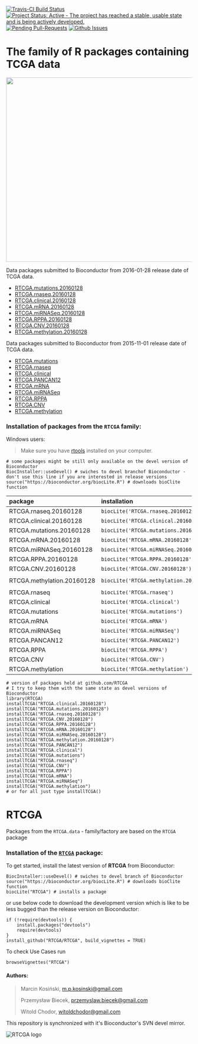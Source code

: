 [![Travis-CI Build Status](https://travis-ci.org/RTCGA/RTCGA.svg?branch=master)](https://travis-ci.org/RTCGA/RTCGA)
[![Project Status: Active - The project has reached a stable, usable state and is being actively developed.](http://www.repostatus.org/badges/latest/active.svg)](http://www.repostatus.org/#active)[![Pending Pull-Requests](http://githubbadges.herokuapp.com/RTCGA/RTCGA/pulls.svg?style=flat)](https://github.com/RTCGA/RTCGA/pulls)
[![Github Issues](http://githubbadges.herokuapp.com/RTCGA/RTCGA/issues.svg)](https://github.com/RTCGA/RTCGA/issues)

# The family of R packages containing TCGA data


<img src="https://raw.githubusercontent.com/RTCGA/RTCGA/master/RTCGA_workflow.png" height="500" width="800">

Data packages submitted to Bioconductor from 2016-01-28 release date of TCGA data.

- [RTCGA.mutations.20160128](http://bioconductor.org/packages/RTCGA.mutations.20160128/)
- [RTCGA.rnaseq.20160128](http://bioconductor.org/packages/RTCGA.rnaseq.20160128/)
- [RTCGA.clinical.20160128](http://bioconductor.org/packages/RTCGA.clinical.20160128/)
- [RTCGA.mRNA.20160128](http://bioconductor.org/packages/RTCGA.mRNA.20160128/)
- [RTCGA.miRNASeq.20160128](http://bioconductor.org/packages/RTCGA.miRNASeq.20160128/)
- [RTCGA.RPPA.20160128](http://bioconductor.org/packages/RTCGA.RPPA.20160128/)
- [RTCGA.CNV.20160128](http://bioconductor.org/packages/RTCGA.CNV.20160128/)
- [RTCGA.methylation.20160128](http://bioconductor.org/packages/RTCGA.methylation.20160128/)



Data packages submitted to Bioconductor from 2015-11-01 release date of TCGA data.

- [RTCGA.mutations](http://bioconductor.org/packages/RTCGA.mutations/)
- [RTCGA.rnaseq](http://bioconductor.org/packages/RTCGA.rnaseq/)
- [RTCGA.clinical](http://bioconductor.org/packages/RTCGA.clinical/)
- [RTCGA.PANCAN12](http://bioconductor.org/packages/RTCGA.PANCAN12/)
- [RTCGA.mRNA](http://bioconductor.org/packages/RTCGA.mRNA/)
- [RTCGA.miRNASeq](http://bioconductor.org/packages/RTCGA.miRNASeq/)
- [RTCGA.RPPA](http://bioconductor.org/packages/RTCGA.RPPA/)
- [RTCGA.CNV](http://bioconductor.org/packages/RTCGA.CNV/)
- [RTCGA.methylation](http://bioconductor.org/packages/RTCGA.methylation/)


### Installation of packages from the `RTCGA` family: 

Windows users:
> Make sure you have [rtools](http://cran.r-project.org/bin/windows/Rtools/) installed on your computer.

```{R}
# some packages might be still only available on the devel version of Bioconductor
BiocInstaller::useDevel() # swiches to devel branchof Bioconductor - don't use this line if you are interested in release versions
source("https://bioconductor.org/biocLite.R") # downloads bioClite function
```

|package                    |installation                             |help                    |releaseDate  |
|:--------------------------|:----------------------------------------|:-----------------------|:------------|
|RTCGA.rnaseq.20160128      |`biocLite('RTCGA.rnaseq.20160128')`      |`?rnaseq.20160128`      |`2016-01-28` |
|RTCGA.clinical.20160128    |`biocLite('RTCGA.clinical.20160128')`    |`?clinical.20160128`    |`2016-01-28` |
|RTCGA.mutations.20160128   |`biocLite('RTCGA.mutations.20160128')`   |`?mutations.20160128`   |`2016-01-28` |
|RTCGA.mRNA.20160128        |`biocLite('RTCGA.mRNA.20160128')`        |`?mRNA.20160128`        |`2016-01-28` |
|RTCGA.miRNASeq.20160128    |`biocLite('RTCGA.miRNASeq.20160128')`    |`?miRNASeq.20160128`    |`2016-01-28` |
|RTCGA.RPPA.20160128        |`biocLite('RTCGA.RPPA.20160128')`        |`?RPPA.20160128`        |`2016-01-28` |
|RTCGA.CNV.20160128         |`biocLite('RTCGA.CNV.20160128')`         |`?CNV.20160128`         |`2016-01-28` |
|RTCGA.methylation.20160128 |`biocLite('RTCGA.methylation.20160128')` |`?methylation.20160128` |`2016-01-28` |
|RTCGA.rnaseq               |`biocLite('RTCGA.rnaseq')`               |`?rnaseq`               |`2015-11-01` |
|RTCGA.clinical             |`biocLite('RTCGA.clinical')`             |`?clinical`             |`2015-11-01` |
|RTCGA.mutations            |`biocLite('RTCGA.mutations')`            |`?mutations`            |`2015-11-01` |
|RTCGA.mRNA                 |`biocLite('RTCGA.mRNA')`                 |`?mRNA`                 |`2015-11-01` |
|RTCGA.miRNASeq             |`biocLite('RTCGA.miRNASeq')`             |`?miRNASeq`             |`2015-11-01` |
|RTCGA.PANCAN12             |`biocLite('RTCGA.PANCAN12')`             |`?pancan12`             |`NULL`       |
|RTCGA.RPPA                 |`biocLite('RTCGA.RPPA')`                 |`?RPPA`                 |`2015-11-01` |
|RTCGA.CNV                  |`biocLite('RTCGA.CNV')`                  |`?CNV`                  |`2015-11-01` |
|RTCGA.methylation          |`biocLite('RTCGA.methylation')`          |`?methylation`          |`2015-11-01` |

```{R}
# version of packages held at github.com/RTCGA 
# I try to keep them with the same state as devel versions of Bioconductor
library(RTCGA)
installTCGA("RTCGA.clinical.20160128")
installTCGA("RTCGA.mutations.20160128")
installTCGA("RTCGA.rnaseq.20160128")
installTCGA("RTCGA.CNV.20160128")
installTCGA("RTCGA.RPPA.20160128")
installTCGA("RTCGA.mRNA.20160128")
installTCGA("RTCGA.miRNASeq.20160128")
installTCGA("RTCGA.methylation.20160128")
installTCGA("RTCGA.PANCAN12")
installTCGA("RTCGA.clinical")
installTCGA("RTCGA.mutations")
installTCGA("RTCGA.rnaseq")
installTCGA("RTCGA.CNV")
installTCGA("RTCGA.RPPA")
installTCGA("RTCGA.mRNA")
installTCGA("RTCGA.miRNASeq")
installTCGA("RTCGA.methylation")
# or for all just type installTCGA()
```

# RTCGA

Packages from the `RTCGA.data` - family/factory are based on the `RTCGA` package


### Installation of the [`RTCGA`](https://github.com/RTCGA/RTCGA) package: 
To get started, install the latest version of **RTCGA** from Bioconductor:

```{R}
BiocInstaller::useDevel() # swiches to devel branch of Bioconductor
source("https://bioconductor.org/biocLite.R") # downloads bioClite function
biocLite("RTCGA") # installs a package
```
or use below code to download the development version which is like to be less bugged than the release version on Bioconductor:
```{R}
if (!require(devtools)) {
    install.packages("devtools")
    require(devtools)
}
install_github("RTCGA/RTCGA", build_vignettes = TRUE)
```
To check Use Cases run
```{R}
browseVignettes("RTCGA")
```


<h4> Authors: </h4>

>
> Marcin Kosiński, m.p.kosinski@gmail.com
>
> Przemysław Biecek, przemyslaw.biecek@gmail.com
>
> Witold Chodor, witoldchodor@gmail.com
>

This repository is synchronized with it's Bioconductor's SVN devel mirror.


![RTCGA logo](https://avatars3.githubusercontent.com/u/15612915?v=3&s=300)
